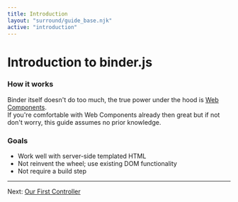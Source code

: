 ```yaml
---
title: Introduction
layout: "surround/guide_base.njk"
active: "introduction"
---
```


# Introduction to binder.js


### How it works

Binder itself doesn't do too much, the true power under the hood is [Web Components](https://developer.mozilla.org/en-US/docs/Web/Web_Components).  
If you're comfortable with Web Components already then great but if not don't worry, this guide assumes no prior knowledge.

### Goals

- Work well with server-side templated HTML
- Not reinvent the wheel; use existing DOM functionality
- Not require a build step


---

Next: [Our First Controller](/guide/our-first-controller)
